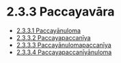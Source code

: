 

# 2.3.3 Paccayavāra

* [2.3.3.1 Paccayānuloma](2.3.3/2.3.3.1.md)
* [2.3.3.2 Paccayapaccanīya](2.3.3/2.3.3.2.md)
* [2.3.3.3 Paccayānulomapaccanīya](2.3.3/2.3.3.3.md)
* [2.3.3.4 Paccayapaccanīyānuloma](2.3.3/2.3.3.4.md)



